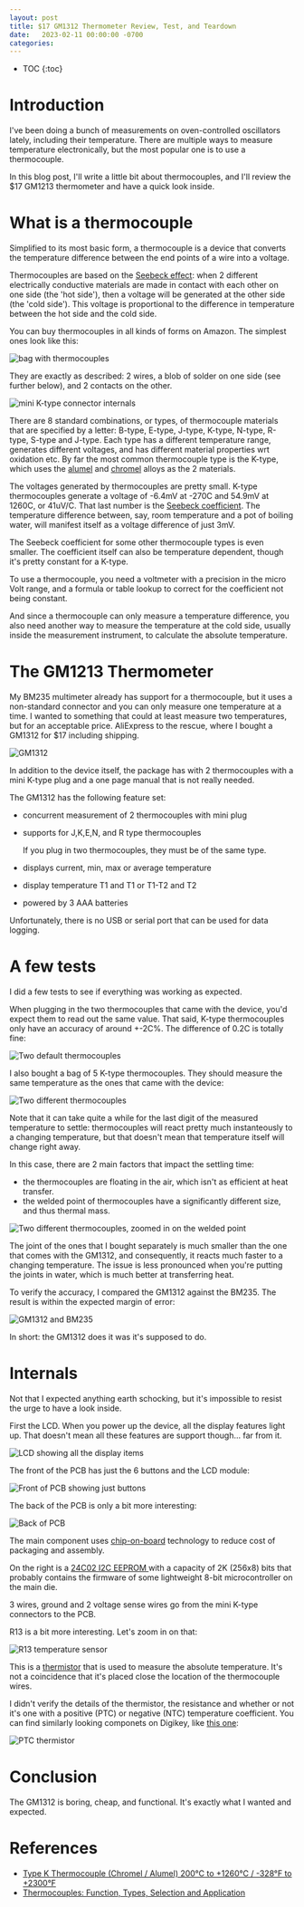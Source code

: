 ```yaml
---
layout: post
title: $17 GM1312 Thermometer Review, Test, and Teardown
date:   2023-02-11 00:00:00 -0700
categories:
---
```


* TOC
{:toc}

# Introduction

I've been doing a bunch of measurements on oven-controlled oscillators lately, 
including their temperature. There are multiple ways to measure temperature
electronically, but the most popular one is to use a thermocouple.

In this blog post, I'll write a little bit about thermocouples, and I'll review
the $17 GM1213 thermometer and have a quick look inside.

# What is a thermocouple

Simplified to its most basic form, a thermocouple is a device that converts the 
temperature difference between the end points of a wire into a voltage.

Thermocouples are based on the 
[Seebeck effect](https://en.wikipedia.org/wiki/Thermoelectric_effect): when
2 different electrically conductive materials are made in contact with each other 
on one side (the 'hot side'), then a voltage will be generated at the other 
side (the 'cold side'). This voltage is proportional to the difference in temperature 
between the hot side and the cold side.

You can buy thermocouples in all kinds of forms on Amazon. The simplest ones look like
this:

![bag with thermocouples](/assets/gm1312/bag_with_thermocouples.jpg)

They are exactly as described: 2 wires, a blob of solder on one side (see further below), 
and 2 contacts on the other.

![mini K-type connector internals](/assets/gm1312/mini-K-type_connector.jpg)

There are 8 standard combinations, or types, of thermocouple materials that are specified
by a letter: B-type, E-type, J-type, K-type, N-type, R-type, S-type and J-type.
Each type has a different temperature range, generates different voltages, and has
different material properties wrt oxidation etc. By far the most common
thermocouple type is the K-type, which uses the 
[alumel](https://en.wikipedia.org/wiki/Alumel) and [chromel](https://en.wikipedia.org/wiki/Chromel)
alloys as the 2 materials.

The voltages generated by thermocouples are pretty small. K-type thermocouples
generate a voltage of -6.4mV at -270C and 54.9mV at 1260C, or 41uV/C. That last
number is the [Seebeck coefficient](https://en.wikipedia.org/wiki/Seebeck_coefficient).
The temperature difference between, say, room temperature and a pot of boiling water, will 
manifest itself as a voltage difference of just 3mV.

The Seebeck coefficient for some other thermocouple types is even smaller. The coefficient
itself can also be temperature dependent, though it's pretty constant for a K-type.

To use a thermocouple, you need a voltmeter with a precision in the micro Volt range,
and a formula or table lookup to correct for the coefficient not being constant.

And since a thermocouple can only measure a temperature difference, you also need
another way to measure the temperature at the cold side, usually inside the measurement
instrument, to calculate the absolute temperature. 

# The GM1213 Thermometer

My BM235 multimeter already has support for a thermocouple, but it uses a non-standard
connector and you can only measure one temperature at a time. I wanted to something
that could at least measure two temperatures, but for an acceptable price. AliExpress
to the rescue, where I bought a GM1312 for $17 including shipping.

![GM1312](/assets/gm1312/gm1312.jpg)

In addition to the device itself, the package has with 2 thermocouples with a
mini K-type plug and a one page manual that is not really needed.

The GM1312 has the following feature set:

* concurrent measurement of 2 thermocouples with mini plug
* supports for J,K,E,N, and R type thermocouples

    If you plug in two thermocouples, they must be of the same type.

* displays current, min, max or average temperature
* display temperature T1 and T1 or T1-T2 and T2
* powered by 3 AAA batteries

Unfortunately, there is no USB or serial port that can be used for data logging.

# A few tests

I did a few tests to see if everything was working as expected.

When plugging in the two thermocouples that came with the device, you'd expect them
to read out the same value. That said, K-type thermocouples only have an accuracy
of around +-2C%. The difference of 0.2C is totally fine:

![Two default thermocouples](/assets/gm1312/two_default_couples.jpg)

I also bought a bag of 5 K-type thermocouples. They should measure the same
temperature as the ones that came with the device:

![Two different thermocouples](/assets/gm1312/two_different_couples.jpg)

Note that it can take quite a while for the last digit of the measured temperature 
to settle: thermocouples will react pretty much instanteously to a changing temperature, 
but that doesn't mean that temperature itself will change right away.

In this case, there are 2 main factors that impact the settling time:

* the thermocouples are floating in the air, which isn't as efficient at heat transfer.
* the welded point of thermocouples have a significantly different size, and thus
  thermal mass.

![Two different thermocouples, zoomed in on the welded point](/assets/gm1312/two_different_couples_zoomed_in.jpg)

The joint of the ones that I bought separately is much smaller than the one that comes
with the GM1312, and consequently, it reacts much faster to a changing temperature. The
issue is less pronounced when you're putting the joints in water, which is much better
at transferring heat.

To verify the accuracy, I compared the GM1312 against the BM235. The result is within
the expected margin of error:

![GM1312 and BM235](/assets/gm1312/gm1312_and_bm235.jpg)

In short: the GM1312 does it was it's supposed to do.

# Internals

Not that I expected anything earth schocking, but it's impossible to resist the urge 
to have a look inside.

First the LCD. When you power up the device, all the display features light up.
That doesn't mean all these features are support though... far from it.

![LCD showing all the display items](/assets/gm1312/lcd_items.jpg)

The front of the PCB has just the 6 buttons and the LCD module:

![Front of PCB showing just buttons](/assets/gm1312/PCB_front.jpg)

The back of the PCB is only a bit more interesting:

![Back of PCB](/assets/gm1312/PCB_back.jpg)

The main component uses [chip-on-board](https://en.wikipedia.org/wiki/Chip_on_board) 
technology to reduce cost of packaging and assembly. 

On the right is a 
[24C02 I2C EEPROM ](http://ww1.microchip.com/downloads/en/DeviceDoc/21202j.pdf)
with a capacity of 2K (256x8) bits that probably contains the firmware of some 
lightweight 8-bit microcontroller on the main die.

3 wires, ground and 2 voltage sense wires go from the mini K-type connectors to
the PCB.

R13 is a bit more interesting. Let's zoom in on that:

![R13 temperature sensor](/assets/gm1312/R13_temperature_sensor.jpg)

This is a [thermistor](https://en.wikipedia.org/wiki/Thermistor) 
that is used to measure the absolute temperature. It's not a coincidence that 
it's placed close the location of the thermocouple wires.

I didn't verify the details of the thermistor, the resistance and whether or
not it's one with a positive (PTC) or negative (NTC) temperature coefficient.
You can find similarly looking componets on Digikey, like 
[this one](https://www.digikey.com/en/products/detail/cantherm/STS110003CHIP/6201878):

![PTC thermistor](/assets/gm1312/STS110003CHIP.jpg)

# Conclusion

The GM1312 is boring, cheap, and functional. It's exactly what I wanted and expected.

# References

* [Type K Thermocouple (Chromel / Alumel) 200°C to +1260°C / -328°F to +2300°F](https://www.thermometricscorp.com/thertypk.html)
* [Thermocouples: Function, Types, Selection and Application](https://blog.endaq.com/thermocouples-function-types-selection-and-application)
